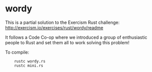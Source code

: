 wordy
=====

This is a partial solution to the Exercism Rust challenge:
http://exercism.io/exercises/rust/wordy/readme

It follows a Code Co-op where we introduced a group of
enthusiastic people to Rust and set them all to work
solving this problem!

To compile:

```
    rustc wordy.rs
    rustc mini.rs
```
